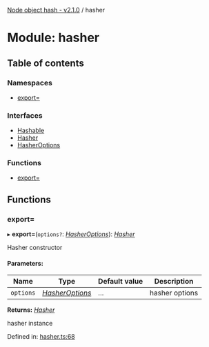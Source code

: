 [Node object hash - v2.1.0](../README.md) / hasher

# Module: hasher

## Table of contents

### Namespaces

- [export&#x3D;](hasher.export_.md)

### Interfaces

- [Hashable](../interfaces/hasher.hashable.md)
- [Hasher](../interfaces/hasher.hasher-1.md)
- [HasherOptions](../interfaces/hasher.hasheroptions.md)

### Functions

- [export&#x3D;](hasher.md#export=)

## Functions

### export&#x3D;

▸ **export=**(`options?`: [_HasherOptions_](../interfaces/hasher.export_.hasheroptions.md)): [_Hasher_](../interfaces/hasher.export_.hasher.md)

Hasher constructor

#### Parameters:

| Name      | Type                                                             | Default value | Description    |
| --------- | ---------------------------------------------------------------- | ------------- | -------------- |
| `options` | [_HasherOptions_](../interfaces/hasher.export_.hasheroptions.md) | ...           | hasher options |

**Returns:** [_Hasher_](../interfaces/hasher.export_.hasher.md)

hasher instance

Defined in: [hasher.ts:68](https://github.com/SkeLLLa/node-object-hash/blob/629b546/src/hasher.ts#L68)
